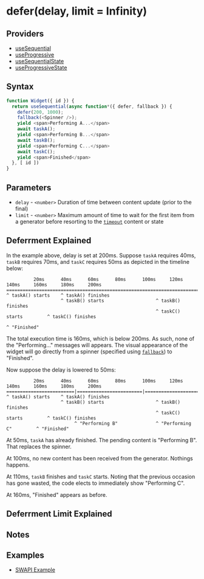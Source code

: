 # defer(delay, limit = Infinity)



## Providers

* [useSequential](useSequential.md)
* [useProgressive](useProgressive.md)
* [useSequentialState](useSequentialState.md)
* [useProgressiveState](useProgressiveState.md)

## Syntax

```js
function Widget({ id }) {
  return useSequential(async function*({ defer, fallback }) {
    defer(200, 1000);
    fallback(<Spinner />);
    yield <span>Performing A...</span>
    await taskA();
    yield <span>Performing B...</span>
    await taskB();
    yield <span>Performing C...</span>
    await taskC();
    yield <span>Finished</span>
  }, [ id ])
}
```

## Parameters

* `delay` - `<number>` Duration of time between content update (prior to the final)
* `limit` - `<number>` Maximum amount of time to wait for the first item from a generator before resorting to
the [`timeout`](./timeout.md) content or state

## Deferrment Explained

In the example above, delay is set at 200ms. Suppose `taskA` requires 40ms, `taskB` requires 70ms, and
`taskC` requires 50ms as depicted in the timeline below:

```
          20ms      40ms      60ms      80ms      100ms     120ms     140ms     160ms     180ms     200ms
====================================================================================================
^ taskA() starts    ^ taskA() finishes
                    ^ taskB() starts                   ^ taskB() finishes
                                                       ^ taskC() starts         ^ taskC() finishes
                                                                                ^ "Finished"
```

The total execution time is 160ms, which is below 200ms. As such, none of the "Performing..." messages will appears.
The visual appearance of the widget will go directly from a spinner (specified using [`fallback`](./fallback.md))
to "Finished".

Now suppose the delay is lowered to 50ms:

```
          20ms      40ms      60ms      80ms      100ms     120ms     140ms     160ms     180ms     200ms
=========================|========================|========================|========================
^ taskA() starts    ^ taskA() finishes
                    ^ taskB() starts                   ^ taskB() finishes
                                                       ^ taskC() starts         ^ taskC() finishes
                         ^ "Performing B"              ^ "Performing C"         ^ "Finished"
```

At 50ms, `taskA` has already finished. The pending content is "Performing B". That replaces the spinner.

At 100ms, no new content has been received from the generator. Nothings happens.

At 110ms, `taskB` finishes and `taskC` starts. Noting that the previous occasion has gone wasted, the code
elects to immediately show "Performing C".

At 160ms, "Finished" appears as before.

## Deferrment Limit Explained

## Notes



## Examples

* [SWAPI Example](../examples/swapi/README.md)
